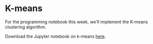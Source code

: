 # K-means

For the programming notebook this week, we'll implement the K-means clustering
algorithm.

Download the Jupyter notebook on k-means [here](data/k_means.ipynb).
